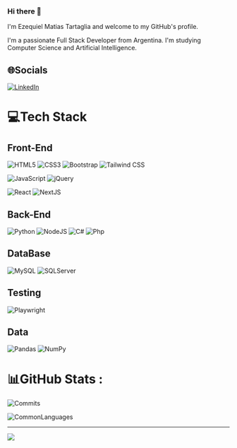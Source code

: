 ### Hi there 👋

I'm Ezequiel Matias Tartaglia and welcome to my GitHub's profile.

I'm a passionate Full Stack Developer from Argentina. I'm studying Computer Science and Artificial Intelligence.


## 🌐Socials
[![LinkedIn](https://img.shields.io/badge/LinkedIn-%230077B5.svg?logo=linkedin&logoColor=white)](https://www.linkedin.com/in/ezequieltartaglia/)

# 💻Tech Stack

## Front-End

![HTML5](https://img.shields.io/badge/html5-%23E34F26?logo=html5&logoColor=white) ![CSS3](https://img.shields.io/badge/css3-%231572B6?logo=css3&logoColor=white) ![Bootstrap](https://img.shields.io/badge/bootstrap-%23563D7C?logo=bootstrap&logoColor=white) ![Tailwind CSS](https://img.shields.io/badge/-Tailwind%20CSS-38B2AC?logo=tailwind-css&logoColor=white)
 

![JavaScript](https://img.shields.io/badge/javascript-%23323330?logo=javascript&logoColor=%23F7DF1E) ![jQuery](https://img.shields.io/badge/jquery-%230769AD?logo=jquery&logoColor=white) 

![React](https://img.shields.io/badge/react-%2320232a?logo=react&logoColor=%2361DAFB) ![NextJS](https://img.shields.io/badge/Next.js-%2320232a?logo=Next.js&logoColor=white)

## Back-End

![Python](https://img.shields.io/badge/python-3670A0?logo=python&logoColor=ffdd54) ![NodeJS](https://img.shields.io/badge/node.js-6DA55F?logo=node.js&logoColor=white) ![C#](https://img.shields.io/badge/CSharp-%2300f?logo=CSharp&logoColor=white) ![Php](https://img.shields.io/badge/Php-%23563D7C?logo=php&logoColor=white)

## DataBase

![MySQL](https://img.shields.io/badge/mysql-%2300f?logo=mysql&logoColor=white&style=flat) ![SQLServer](https://img.shields.io/badge/Microsoft%20SQL%20Server-grey?logo=Microsoft%20SQL%20Server&logoColor=white&style=flat)

## Testing

![Playwright](https://img.shields.io/badge/Playwright-%20-%231e1e1e?logo=playwright&logoColor=white&style=flat)


## Data

![Pandas](https://img.shields.io/badge/pandas-%23150458?logo=pandas&logoColor=white) ![NumPy](https://img.shields.io/badge/numpy-%23013243?logo=numpy&logoColor=white)

# 📊GitHub Stats :
![Commits](https://github-readme-streak-stats.herokuapp.com/?user=EzequielTartaglia&theme=radical&hide_border=false) 

![CommonLanguages](https://github-readme-stats.vercel.app/api/top-langs/?username=EzequielTartaglia&theme=radical&hide_border=false&include_all_commits=true&count_private=true&layout=compact)

---
[![](https://visitcount.itsvg.in/api?id=EzequielTartaglia&icon=0&color=0)](https://visitcount.itsvg.in)
